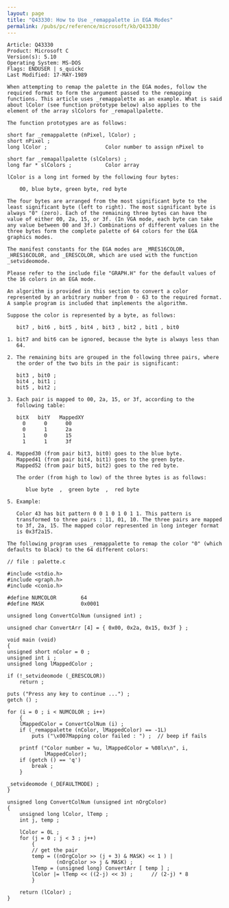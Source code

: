 ```yaml
---
layout: page
title: "Q43330: How to Use _remappalette in EGA Modes"
permalink: /pubs/pc/reference/microsoft/kb/Q43330/
---
```


	Article: Q43330
	Product: Microsoft C
	Version(s): 5.10
	Operating System: MS-DOS
	Flags: ENDUSER | s_quickc
	Last Modified: 17-MAY-1989
	
	When attempting to remap the palette in the EGA modes, follow the
	required format to form the argument passed to the remapping
	functions. This article uses _remappalette as an example. What is said
	about lColor (see function prototype below) also applies to the
	element of the array slColors for _remapallpalette.
	
	The function prototypes are as follows:
	
	short far _remappalette (nPixel, lColor) ;
	short nPixel ;
	long lColor ;                   Color number to assign nPixel to
	
	short far _remapallpalette (slColors) ;
	long far * slColors ;           Color array
	
	lColor is a long int formed by the following four bytes:
	
	    00, blue byte, green byte, red byte
	
	The four bytes are arranged from the most significant byte to the
	least significant byte (left to right). The most significant byte is
	always "0" (zero). Each of the remaining three bytes can have the
	value of either 00, 2a, 15, or 3f. (In VGA mode, each byte can take
	any value between 00 and 3f.) Combinations of different values in the
	three bytes form the complete palette of 64 colors for the EGA
	graphics modes.
	
	The manifest constants for the EGA modes are _MRES16COLOR,
	_HRES16COLOR, and _ERESCOLOR, which are used with the function
	_setvideomode.
	
	Please refer to the include file "GRAPH.H" for the default values of
	the 16 colors in an EGA mode.
	
	An algorithm is provided in this section to convert a color
	represented by an arbitrary number from 0 - 63 to the required format.
	A sample program is included that implements the algorithm.
	
	Suppose the color is represented by a byte, as follows:
	
	   bit7 , bit6 , bit5 , bit4 , bit3 , bit2 , bit1 , bit0
	
	1. bit7 and bit6 can be ignored, because the byte is always less than
	   64.
	
	2. The remaining bits are grouped in the following three pairs, where
	   the order of the two bits in the pair is significant:
	
	   bit3 , bit0 ;
	   bit4 , bit1 ;
	   bit5 , bit2 ;
	
	3. Each pair is mapped to 00, 2a, 15, or 3f, according to the
	   following table:
	
	   bitX   bitY   MappedXY
	     0      0      00
	     0      1      2a
	     1      0      15
	     1      1      3f
	
	4. Mapped30 (from pair bit3, bit0) goes to the blue byte.
	   Mapped41 (from pair bit4, bit1) goes to the green byte.
	   Mapped52 (from pair bit5, bit2) goes to the red byte.
	
	   The order (from high to low) of the three bytes is as follows:
	
	      blue byte  ,  green byte  ,  red byte
	
	5. Example:
	
	   Color 43 has bit pattern 0 0 1 0 1 0 1 1. This pattern is
	   transformed to three pairs : 11, 01, 10. The three pairs are mapped
	   to 3f, 2a, 15. The mapped color represented in long integer format
	   is 0x3f2a15.
	
	The following program uses _remappalette to remap the color "0" (which
	defaults to black) to the 64 different colors:
	
	// file : palette.c
	
	#include <stdio.h>
	#include <graph.h>
	#include <conio.h>
	
	#define NUMCOLOR        64
	#define MASK            0x0001
	
	unsigned long ConvertColNum (unsigned int) ;
	
	unsigned char ConvertArr [4] = { 0x00, 0x2a, 0x15, 0x3f } ;
	
	void main (void)
	{
	unsigned short nColor = 0 ;
	unsigned int i ;
	unsigned long lMappedColor ;
	
	if (!_setvideomode (_ERESCOLOR))
	    return ;
	
	puts ("Press any key to continue ...") ;
	getch () ;
	
	for (i = 0 ; i < NUMCOLOR ; i++)
	    {
	    lMappedColor = ConvertColNum (i) ;
	    if (_remappalette (nColor, lMappedColor) == -1L)
	        puts ("\x007Mapping color failed : ") ;  // beep if fails
	
	    printf ("Color number = %u, lMappedColor = %08lx\n", i,
	            lMappedColor);
	    if (getch () == 'q')
	        break ;
	    }
	
	_setvideomode (_DEFAULTMODE) ;
	}
	
	unsigned long ConvertColNum (unsigned int nOrgColor)
	{
	    unsigned long lColor, lTemp ;
	    int j, temp ;
	
	    lColor = 0L ;
	    for (j = 0 ; j < 3 ; j++)
	        {
	        // get the pair
	        temp = ((nOrgColor >> (j + 3) & MASK) << 1 ) |
	                (nOrgColor >> j & MASK) ;
	        lTemp = (unsigned long) ConvertArr [ temp ] ;
	        lColor |= lTemp << ((2-j) << 3) ;      // (2-j) * 8
	        }
	
	    return (lColor) ;
	}
